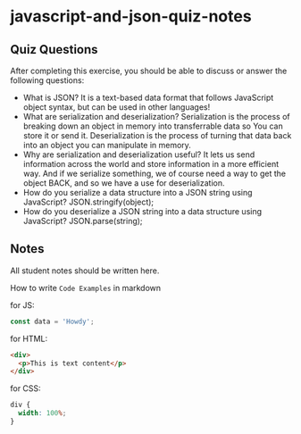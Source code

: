 # javascript-and-json-quiz-notes

## Quiz Questions

After completing this exercise, you should be able to discuss or answer the following questions:

- What is JSON?
  It is a text-based data format that follows JavaScript object syntax, but can be used in other languages!
- What are serialization and deserialization?
  Serialization is the process of breaking down an object in memory into transferrable data so You can store it or send it. Deserialization is the process of turning that data back into an object you can manipulate in memory.
- Why are serialization and deserialization useful?
  It lets us send information across the world and store information in a more efficient way. And if we serialize something, we of course need a way to get the object BACK, and so we have a use for deserialization.
- How do you serialize a data structure into a JSON string using JavaScript?
  JSON.stringify(object);
- How do you deserialize a JSON string into a data structure using JavaScript?
  JSON.parse(string);

## Notes

All student notes should be written here.

How to write `Code Examples` in markdown

for JS:

```javascript
const data = 'Howdy';
```

for HTML:

```html
<div>
  <p>This is text content</p>
</div>
```

for CSS:

```css
div {
  width: 100%;
}
```
